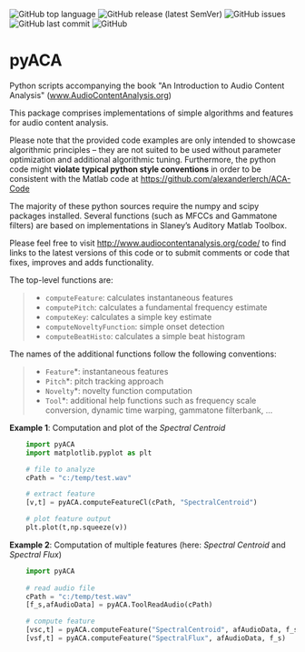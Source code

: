![GitHub top language](https://img.shields.io/github/languages/top/alexanderlerch/pyACA)
![GitHub release (latest SemVer)](https://img.shields.io/github/v/release/alexanderlerch/pyACA)
![GitHub issues](https://img.shields.io/github/issues-raw/alexanderlerch/pyACA)
![GitHub last commit](https://img.shields.io/github/last-commit/alexanderlerch/pyACA)
![GitHub](https://img.shields.io/github/license/alexanderlerch/pyACA)

# pyACA
Python scripts accompanying the book "An Introduction to Audio Content 
Analysis" (www.AudioContentAnalysis.org)

This package comprises implementations of simple algorithms and features for 
audio content analysis.

Please note that the provided code examples are only intended to showcase 
algorithmic principles – they are not suited to be used without 
parameter optimization and additional algorithmic tuning. Furthermore,
the python code might **violate typical python style conventions** in order to
be consistent with the Matlab code at 
https://github.com/alexanderlerch/ACA-Code

The majority of these python sources require the numpy and scipy packages installed. 
Several functions (such as MFCCs and Gammatone filters) are based on 
implementations in Slaney’s Auditory Matlab Toolbox.

Please feel free to visit http://www.audiocontentanalysis.org/code/
to find links to the latest versions of this code or to submit comments or code 
that fixes, improves and adds functionality.

The top-level functions are:
> - `computeFeature`: calculates instantaneous features 
> - `computePitch`: calculates a fundamental frequency estimate
> - `computeKey`: calculates a simple key estimate
> - `computeNoveltyFunction`: simple onset detection
> - `computeBeatHisto`: calculates a simple beat histogram

The names of the additional functions follow the following 
conventions:
> - `Feature`*: instantaneous features
> - `Pitch`*: pitch tracking approach
> - `Novelty`*: novelty function computation
> - `Tool`*: additional help functions such as frequency scale 
conversion, dynamic time warping, gammatone filterbank, ...

**Example 1**: Computation and plot of the _Spectral Centroid_

```python
	import pyACA
	import matplotlib.pyplot as plt 

	# file to analyze
	cPath = "c:/temp/test.wav"

	# extract feature
	[v,t] = pyACA.computeFeatureCl(cPath, "SpectralCentroid")

	# plot feature output
	plt.plot(t,np.squeeze(v))

```
**Example 2**: Computation of multiple features (here: _Spectral Centroid_ and _Spectral Flux_)

```python
	import pyACA
	
	# read audio file
	cPath = "c:/temp/test.wav"
	[f_s,afAudioData] = pyACA.ToolReadAudio(cPath)

	# compute feature
	[vsc,t] = pyACA.computeFeature("SpectralCentroid", afAudioData, f_s)
	[vsf,t] = pyACA.computeFeature("SpectralFlux", afAudioData, f_s)

```


